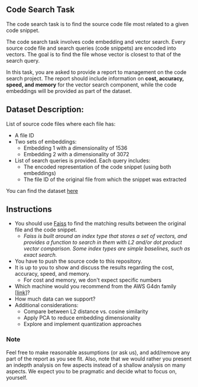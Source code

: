 ## Code Search Task
The code search task is to find the source code file most related to a given code snippet.

The code search task involves code embedding and vector search. Every source code file and search queries (code snippets) are encoded into vectors. The goal is to find the file whose vector is closest to that of the search query.

In this task, you are asked to provide a report to management on the code search project. The report should include information on **cost, accuracy, speed, and memory** for the vector search component, while the code embeddings will be provided as part of the dataset.

## Dataset Description:
List of source code files where each file has:
- A file ID
- Two sets of embeddings:
  - Embedding 1 with a dimensionality of 1536
  - Embedding 2 with a dimensionality of 3072
- List of search queries is provided. Each query includes:
  - The encoded representation of the code snippet (using both embeddings)
  - The file ID of the original file from which the snippet was extracted


You can find the dataset [here](https://limewire.com/d/EhgZ6#2pMCXa4A5T)
 
## Instructions
- You should use [Faiss](https://github.com/facebookresearch/faiss) to find the matching results between the original file and the code snippet.
  - *Faiss is built around an index type that stores a set of vectors, and provides a function to search in them with L2 and/or dot product vector comparison. Some index types are simple baselines, such as exact search.*
- You have to push the source code to this repository.
- It is up to you to show and discuss the results regarding the cost, accuracy, speed, and memory.
  - For cost and memory, we don't expect specific numbers
- Which machine would you recommend from the AWS G4dn family [[link](https://instances.vantage.sh/aws/ec2/g4dn.xlarge)]?
- How much data can we support?
- Additional considerations:
  - Compare between L2 distance vs. cosine similarity
  - Apply PCA to reduce embedding dimensionality
  - Explore and implement quantization approaches

### Note

Feel free to make reasonable assumptions (or ask us), and add/remove any part of the report as you see fit.
Also, note that we would rather you present an indepth analysis on few aspects instead of a shallow analysis on many aspects.
We expect you to be pragmatic and decide what to focus on, yourself.